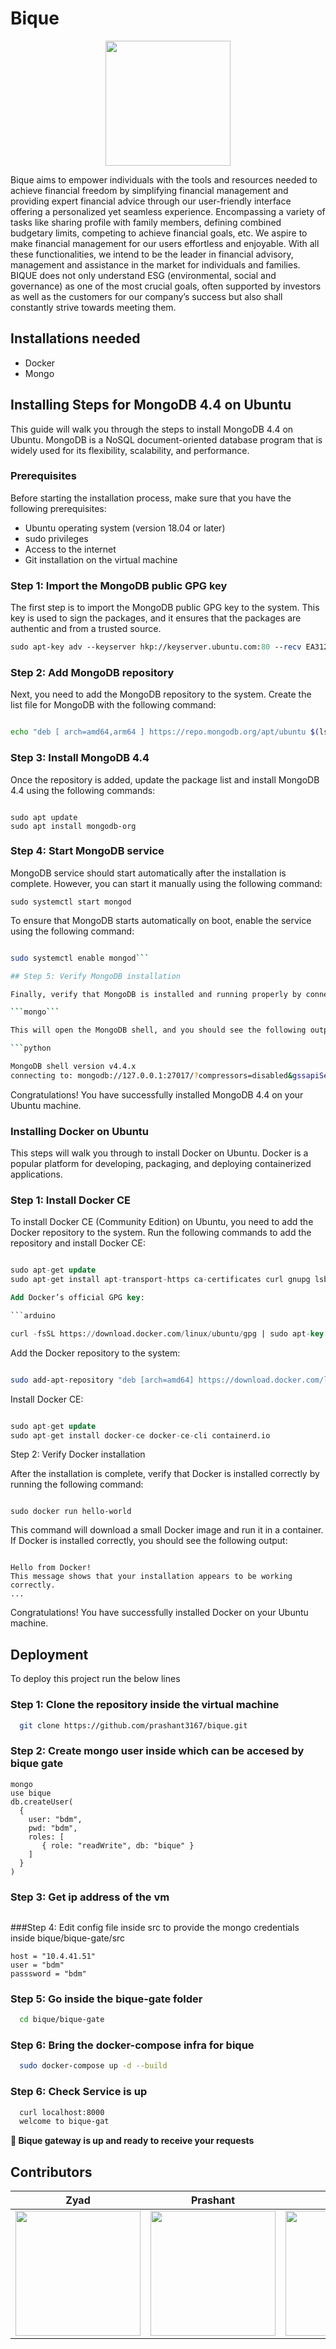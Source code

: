 
# Bique
<p align="center">
  <img src="./assets/bique.png" width="200" height="200"/>
</p>

Bique aims to empower individuals with the tools and resources needed to achieve financial freedom by simplifying financial management and providing expert financial advice through our user-friendly interface offering a personalized yet seamless experience. Encompassing a variety of tasks like sharing profile with family members, defining combined budgetary limits, competing to achieve financial goals, etc. We aspire to make financial management for our users effortless and enjoyable. With all these functionalities, we intend to be the leader in financial advisory, management and assistance in the market for individuals and families. BIQUE does not only understand ESG (environmental, social and governance) as one of the most crucial goals, often supported by investors as well as the customers for our company’s success but also shall constantly strive towards meeting them.

## Installations needed
- Docker
- Mongo

## Installing Steps for MongoDB 4.4 on Ubuntu

This guide will walk you through the steps to install MongoDB 4.4 on Ubuntu. MongoDB is a NoSQL document-oriented database program that is widely used for its flexibility, scalability, and performance.

### Prerequisites

Before starting the installation process, make sure that you have the following prerequisites:

- Ubuntu operating system (version 18.04 or later)
- sudo privileges
- Access to the internet
- Git installation on the virtual machine

### Step 1: Import the MongoDB public GPG key

The first step is to import the MongoDB public GPG key to the system. This key is used to sign the packages, and it ensures that the packages are authentic and from a trusted source.


```perl
sudo apt-key adv --keyserver hkp://keyserver.ubuntu.com:80 --recv EA312927
```
### Step 2: Add MongoDB repository

Next, you need to add the MongoDB repository to the system. Create the list file for MongoDB with the following command:

```bash

echo "deb [ arch=amd64,arm64 ] https://repo.mongodb.org/apt/ubuntu $(lsb_release -sc)/mongodb-org/4.4 multiverse" | sudo tee /etc/apt/sources.list.d/mongodb-org-4.4.list
```

### Step 3: Install MongoDB 4.4

Once the repository is added, update the package list and install MongoDB 4.4 using the following commands:

```

sudo apt update
sudo apt install mongodb-org
```

### Step 4: Start MongoDB service

MongoDB service should start automatically after the installation is complete. However, you can start it manually using the following command:

```sudo systemctl start mongod```

To ensure that MongoDB starts automatically on boot, enable the service using the following command:

```bash

sudo systemctl enable mongod```

## Step 5: Verify MongoDB installation

Finally, verify that MongoDB is installed and running properly by connecting to the database using the mongo shell:

```mongo```

This will open the MongoDB shell, and you should see the following output:

```python

MongoDB shell version v4.4.x
connecting to: mongodb://127.0.0.1:27017/?compressors=disabled&gssapiServiceName=mongodb
```

Congratulations! You have successfully installed MongoDB 4.4 on your Ubuntu machine.

### Installing Docker on Ubuntu

This steps will walk you through to install Docker on Ubuntu. Docker is a popular platform for developing, packaging, and deploying containerized applications.



### Step 1: Install Docker CE

To install Docker CE (Community Edition) on Ubuntu, you need to add the Docker repository to the system. Run the following commands to add the repository and install Docker CE:

```sql

sudo apt-get update
sudo apt-get install apt-transport-https ca-certificates curl gnupg lsb-release```

Add Docker’s official GPG key:

```arduino

curl -fsSL https://download.docker.com/linux/ubuntu/gpg | sudo apt-key add -
```

Add the Docker repository to the system:

```bash

sudo add-apt-repository "deb [arch=amd64] https://download.docker.com/linux/ubuntu $(lsb_release -cs) stable"
```
Install Docker CE:

```sql

sudo apt-get update
sudo apt-get install docker-ce docker-ce-cli containerd.io
```

Step 2: Verify Docker installation

After the installation is complete, verify that Docker is installed correctly by running the following command:

```arduino

sudo docker run hello-world
```

This command will download a small Docker image and run it in a container. If Docker is installed correctly, you should see the following output:

```

Hello from Docker!
This message shows that your installation appears to be working correctly.
...
```

Congratulations! You have successfully installed Docker on your Ubuntu machine.

## Deployment

To deploy this project run the below lines

### Step 1: Clone the repository inside the virtual machine
```bash
  git clone https://github.com/prashant3167/bique.git
```

### Step 2: Create mongo user inside which can be accesed by bique gate
```
mongo
use bique
db.createUser(
  {
    user: "bdm",
    pwd: "bdm",
    roles: [
       { role: "readWrite", db: "bique" }
    ]
  }
)
```

### Step 3: Get ip address of the vm
```hostname -I | awk '{print $1}'
```
###Step 4: Edit config file inside src to provide the mongo credentials inside bique/bique-gate/src
```[Mongo]
host = "10.4.41.51"
user = "bdm"
passsword = "bdm"
```

### Step 5: Go inside the bique-gate folder
```bash
  cd bique/bique-gate
```

### Step 6: Bring the docker-compose infra for bique
```bash
  sudo docker-compose up -d --build
```

### Step 6: Check Service is up
```bash
  curl localhost:8000
  welcome to bique-gat
```

<b>🥳 Bique gateway is up and ready to receive your requests</b>

## Contributors

Zyad | Prashant | Rishika |
--- | --- | --- |
| <img src="./assets/zyad.jpg" width="200" height="200" /> | <img src="./assets/prashant.jpg" width="200" height="200" /> |<img src="./assets/rishika.jpg" width="200" height="200" />|
